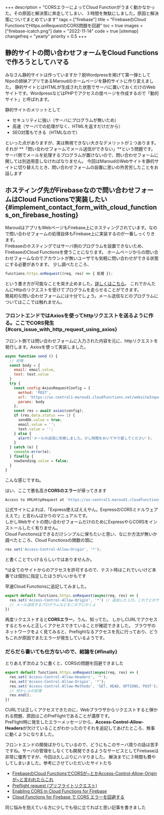 +++
description = "CORSエラーによってCloud Functionがうまく動かなかった。その原因と解決策に奔走してしまい、３時間を無駄にしました。原因と解決策についてまとめています"
tags = ["firebase"]
title = "FirebaseのCloud FunctionsでHttps.onRequestのCORS問題を回避"
toc = true
images = ["firebase-icatch.png"]
date = "2022-11-14"
code = true
[sitemap]
  changefreq = "yearly"
  priority = 0.5
+++


## 静的サイトの問い合わせフォームをCloud Functionsで作ろうとしてハマる

みなさん静的サイトは作っていますか？脱Wordpressを掲げて第一弾としてNipoの姉妹アプリであるMaroudのホームページを静的サイトに作り変えました。
静的サイトとはHTMLが生成された状態でサーバに置いておくだけのWebサイトです。WordpressなどはPHPでアクセスの度ページを作成するので「動的サイト」と呼ばれます。

静的サイトのメリットとして

- セキュリティに強い（サーバにプログラムが無いため）
- 高速（サーバでの処理がなく、HTMLを返すだけだから）
- SEO対策もできる（HTMLなので）

といった点がありますが、実は無視できない大きなデメリットが１つあります。それが **「問い合わせフォームでメール送信ができない」**という問題です。  
サーバ側でメールを処理するプログラムが置けないので、問い合わせフォームに関しては別途用意しなければなりません。
今回はMaroudのWebサイトを静的サイトに切り替えたとき、問い合わせフォームの設置に思いの外苦労したことをお話します

## ホスティング先がFirebaseなので問い合わせフォームはCloud Functionsで実装したい{#implement_contact_form_with_cloud_functions_on_firebase_hosting}

MaroudはアプリもWebページもFirebase上にホスティングされています。なので問い合わせフォームの処理自体もFirebase上に実装するのが一番しっくりきます。  
Firebaseのホスティングではサーバ側のプログラムを設置できないため、FirebaseのCloud Functionsを使うことになります。
ホームページからの問い合わせフォームなのでアカウントが無いユーザでも気軽に問い合わせができる状態にする必要があります。
少し調べたところ、

```javascript
functions.https.onRequest((req, res) => { 処理 });
```

という書き方が可能なことを突き止めました。[詳しくはこちら](https://firebase.google.com/docs/functions/http-events?hl=ja)。
これでかんたんにHttpのリクエストを受けてプログラムを走らせることができます。  
簡易的な問い合わせフォームには十分でしょう。メール送信などのプログラムについてはここでは触れません。

### フロントエンドではAxiosを使ってhttpリクエストを送るように作る。ここでCORS発生{#cors_issue_with_http_request_using_axios}

フロント側では問い合わせフォームに入力された内容を元に、httpリクエストを発行します。Axiosを使って実装しました。

```javascript
async function send () {
  // 前略
  const body = {
    email: email.value,
    text: text.value
  }
  try {
    const config:AxiosRequestConfig = {
      method: 'POST',
      url: 'https://us-central1-maroud1.cloudfunctions.net/websiteInquery',
      params: body
    };
    const res = await axios(config);
    if (res.data.status === 1) {
      sendOk.value = true;
      email.value = '';
      text.value = '';
    } else {
      alert('メールの送信に失敗しました。少し時間をおいてやり直してください');
    }
  } catch (e) {
    console.error(e);
  } finally {
    nowSending.value = false;
  }
}
```

こんな感じですね。

はい、ここで悪名高き**CORSのエラー**が帰ってきます

```sh
Access to XMLHttpRequest at 'https://us-central1-maroud1.cloudfunctions.net/test?email=info%40sndbox.jp&text=test' from origin 'http://localhost:3000' has been blocked by CORS policy: No 'Access-Control-Allow-Origin' header is present on the requested resource.
```

公式サイトによれば、「Express使えばええやん。ExpressのCORSミドルウェアええで」と言わんばかりのマニュアルです。  
しかしWebサイトの問い合わせフォームだけのためにExpressやらCORSをインストールしたく有りません。  
Cloud Functionsはできるだけシンプルに保ちたいと思い、なにか方法が無いか調べたところ、Cloud Functionsの関数の頭に

```javascript
res.set('Access-Control-Allow-Origin', '*');
```

と書くことでいけるらしいではありませんか。

<Alice>*は全てのサイトからのアクセスを許可するので、テスト時はこれでいいけど本番では個別に指定したほうがいいかもです</Alice>

早速Cloud Functionsに追記してみました。

```javascript
export default functions.https.onRequest(async(req, res) => {
  res.set('Access-Control-Allow-Origin', '*') // 追加した１行。これでどのサイトからもリクエストできるようになる？
  // メール送信するプログラムなどをこの下にかくよ
})
```

再度リクエストすると**CORSエラー**。うん、知ってた。
しかしCURLでアクセスするとちゃんと正しくアクセスできていることが確認できました。
ブラウザのネットワークをよく見てみると、Preflightなるアクセスを先に行っており、どうもこれが原因でまたエラーが発生しているようです。

### だらだら書いても仕方ないので、結論を{#finally}

とりあえず次のように書くと、CORSの問題を回避できました

```javascript
export default functions.https.onRequest(async(req, res) => {
  res.set('Access-Control-Allow-Headers', '*');
  res.set('Access-Control-Allow-Origin', '*');
  res.set('Access-Control-Allow-Methods', 'GET, HEAD, OPTIONS, POST');
  // 何かしらの処理
  res.end();
})
```

CURLでは正しくアクセスできたのに、Webブラウザからリクエストすると弾かれる問題、原因はこのPreFlightであることが濃厚です。  
PreFlight時に発生したエラーメッセージから、**Access-Control-Allow-Headers**が欠けていることがわかったのでそれを追記してあげたところ、無事に動くようになりました。  

フロントエンドの開発ばかりしているので、どうにもこのサーバ周りの話は苦手ですね。サーバの管理をしなくても開発できるようなサービスとしてFirebaseは非常に優秀ですが、今回は久しぶりにハマりました。
解決までに３時間も費やしてしまいました。参考にさせていただいたサイトたち

- [FirebaseのCloud FunctionsでCORSが~とかAccess-Control-Allow-Originが~と言われたらこれ](https://qiita.com/qrusadorz/items/40234ac0b5c5c2315cad)
- [Preflight request (プリフライトリクエスト)](https://developer.mozilla.org/ja/docs/Glossary/Preflight_request)
- [Enabling CORS in Cloud Functions for Firebase](https://stackoverflow.com/questions/42755131/enabling-cors-in-cloud-functions-for-firebase)
- [Cloud Functions for Firebase で CORS エラーを回避する](https://zenn.dev/ryo_kawamata/articles/cors-on-firebase-functions)

同じ悩みを抱えている方に少しでも役に立てればと思い記事を書きました
